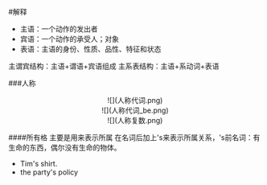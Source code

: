 #解释
  * 主语：一个动作的发出者
  * 宾语：一个动作的承受人；对象
  * 表语：主语的身份、性质、品性、特征和状态




主谓宾结构：主语+谓语+宾语组成
主系表结构：主语+系动词+表语


###人称
<div align=center>
![](人称代词.png)
</div>


<div align=center>
![](人称代词_be.png)
</div>

<div align=center>
![](人称复数.png)
</div>

####所有格
主要是用来表示所属
在名词后加上's来表示所属关系，'s前名词：有生命的东西，偶尔没有生命的物体。
  * Tim's shirt.
  * the party's policy